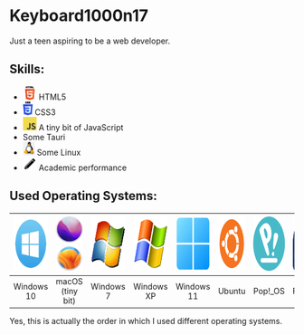 # Keyboard1000n17
Just a teen aspiring to be a web developer.

## Skills:
- <img src="./assets/HTML5_logo.png" alt="HTML5 logo" height="24" /> HTML5
- <img src="./assets/CSS3_logo.png" alt="CSS3 logo" height="24" /> CSS3
- <img src="./assets/JS_logo.png" alt="JS logo" height="24" /> A tiny bit of JavaScript
- Some Tauri
- <img src="./assets/Tux_logo.webp" alt="Tux logo" height="24" /> Some Linux
- <img src="./assets/pencil.jpg" alt="A pencil" height="24" /> Academic performance

## Used Operating Systems:
| <img src="./assets/Windows_10_logo.png" alt="Windows 10 logo" height="96" /> | <img src="./assets/macOS_Monterey.png" alt="macOS Monterey logo" style="height: 48px" /> <img src="./assets/macOS_Ventura.png" alt="macOS Ventura logo" style="height: 48px" />  | <img src="./assets/Windows_7_logo.png" alt="Windows 7 logo" height="96" /> | <img src="./assets/Windows_XP_logo.png" alt="Windows XP logo" height="96" /> | <img src="./assets/Windows_11_logo.png" alt="Windows 11 logo" height="96" /> | <img src="./assets/Ubuntu_logo.png" alt="Ubuntu logo" height="96" /> | <img src="./assets/Pop!_OS_logo.png" alt="Pop!_OS logo" height="96" /> | <img src="./assets/Fedora_logo.png" alt="Fedora logo" height="96" /> |
|:---:|:---:|:---:|:---:|:---:|:---:|:---:|:---:|
| Windows 10 | macOS (tiny bit) | Windows 7 | Windows XP | Windows 11 | Ubuntu | Pop!_OS | Fedora |

Yes, this is actually the order in which I used different operating systems.
